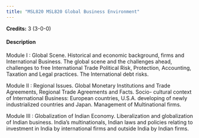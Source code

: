 ```yaml
---
title: "MSL820 MSL820 Global Business Environment"
---
```

**Credits:** 3 (3-0-0)

#### Description
Module I : Global Scene. Historical and economic background, firms and International Business. The global scene and the challenges ahead, challenges to free International Trade Political Risk, Protection, Accounting, Taxation and Legal practices. The International debt risks.

Module II : Regional Issues. Global Monetary Institutions and Trade Agreements, Regional Trade Agreements and Facts. Socio- cultural context of International Business: European countries, U.S.A. developing of newly industrialized countries and Japan. Management of Multinational firms.

Module III : Globalization of Indian Economy. Liberalization and globalization of Indian business. India’s multinationals, Indian laws and policies relating to investment in India by international firms and outside India by Indian firms.